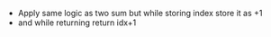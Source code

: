 - Apply same logic as two sum but while storing index store it as +1
- and while returning return idx+1

